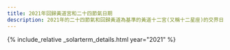 ```yaml
---
title: 2021年回歸黃道宮和二十四節氣日期
description: 2021年的二十四節氣和回歸黃道為基準的黃道十二宮(又稱十二星座)的交界日期，常見於西洋占星術和星座運程
---
```

{% include_relative _solarterm_details.html year="2021" %}
